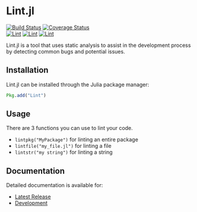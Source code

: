 # Lint.jl

[![Build Status](https://travis-ci.org/tonyhffong/Lint.jl.svg?branch=master)](https://travis-ci.org/tonyhffong/Lint.jl)
[![Coverage Status](https://img.shields.io/coveralls/tonyhffong/Lint.jl.svg)](https://coveralls.io/r/tonyhffong/Lint.jl)  
[![Lint](http://pkg.julialang.org/badges/Lint_0.3.svg)](http://pkg.julialang.org/?pkg=Lint&ver=0.3)
[![Lint](http://pkg.julialang.org/badges/Lint_0.4.svg)](http://pkg.julialang.org/?pkg=Lint&ver=0.4)
[![Lint](http://pkg.julialang.org/badges/Lint_0.5.svg)](http://pkg.julialang.org/?pkg=Lint&ver=0.5)


Lint.jl is a tool that uses static analysis to assist in the development process by detecting common bugs and potential issues.


## Installation

Lint.jl can be installed through the Julia package manager:
```julia
Pkg.add("Lint")
```


## Usage

There are 3 functions you can use to lint your code.

* `lintpkg("MyPackage")` for linting an entire package
* `lintfile("my_file.jl")` for linting a file
* `lintstr("my string")` for linting a string


## Documentation

Detailed documentation is available for:
* [Latest Release](https://lintjl.readthedocs.org/en/stable/)
* [Development](https://lintjl.readthedocs.org/en/latest/)
